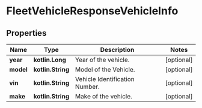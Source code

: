 
# FleetVehicleResponseVehicleInfo

## Properties
Name | Type | Description | Notes
------------ | ------------- | ------------- | -------------
**year** | **kotlin.Long** | Year of the vehicle. |  [optional]
**model** | **kotlin.String** | Model of the Vehicle. |  [optional]
**vin** | **kotlin.String** | Vehicle Identification Number. |  [optional]
**make** | **kotlin.String** | Make of the vehicle. |  [optional]



